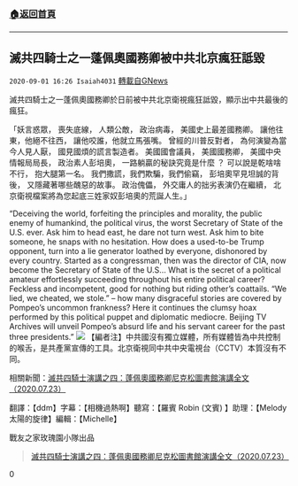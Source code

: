 ###  [:house:返回首頁](https://github.com/ourhimalayas/txt)
---

## 滅共四騎士之一蓬佩奧國務卿被中共北京瘋狂詆毀
`2020-09-01 16:26 Isaiah4031` [轉載自GNews](https://gnews.org/zh-hant/328548/)

滅共四騎士之一蓬佩奧國務卿於日前被中共北京衛視瘋狂詆毀，顯示出中共最後的瘋狂。

「妖言惑眾， 喪失底線， 人類公敵， 政治病毒， 美國史上最差國務卿。 讓他往東，他絕不往西， 讓他咬誰，他就立馬張嘴。 曾經的川普反對者， 為何演變為當今人見人厭， 國見國煩的謊言製造者。 美國國會議員， 美國國務卿， 美國中央情報局局長， 政治素人彭培奧， 一路躺贏的秘訣究竟是什麼 ？ 可以說是乾啥啥不行， 抱大腿第一名。 我們撒謊，我們欺騙，我們偷竊， 彭培奧罕見坦誠的背後， 又隱藏著哪些醜惡的故事。 政治傀儡， 外交庸人的拙劣表演仍在繼續， 北京衛視檔案將為您起底三姓家奴彭培奧的荒誕人生。」

“Deceiving the world, forfeiting the principles and morality, the public enemy of humankind, the political virus, the worst Secretary of State of the U.S. ever. Ask him to head east, he dare not turn west. Ask him to bite someone, he snaps with no hesitation. How does a used-to-be Trump opponent, turn into a lie generator loathed by everyone, dishonored by every country. Started as a congressman, then was the director of CIA, now become the Secretary of State of the U.S… What is the secret of a political amateur effortlessly succeeding throughout his entire political career? Feckless and incompetent, good for nothing but riding other’s coattails. “We lied, we cheated, we stole.” – how many disgraceful stories are covered by Pompeo’s uncommon frankness? Here it continues the clumsy hoax performed by this political puppet and diplomatic mediocre. Beijing TV Archives will unveil Pompeo’s absurd life and his servant career for the past three presidents.”
![](https://s3.amazonaws.com/gnews-media-offload/wp-content/uploads/2020/08/18211113/22_8.105.jpg)
【編者注】中共國沒有獨立媒體，所有媒體皆為中共控制的喉舌，是共產黨宣傳的工具。北京衛視同中共中央電視台（CCTV）本質沒有不同。

相關新聞：[滅共四騎士演講之四：蓬佩奧國務卿尼克松圖書館演講全文（2020.07.23）](https://gnews.org/zh-hant/276965/)

翻譯：【ddm】字幕：【相機過熱啊】聽寫：【羅賓 Robin (文賓) 】助理：【Melody太陽的旋律】編輯：【Michelle】

戰友之家玫瑰園小隊出品

> [滅共四騎士演講之四：蓬佩奧國務卿尼克松圖書館演講全文（2020.07.23）](https://gnews.org/zh-hant/276965/)

0
